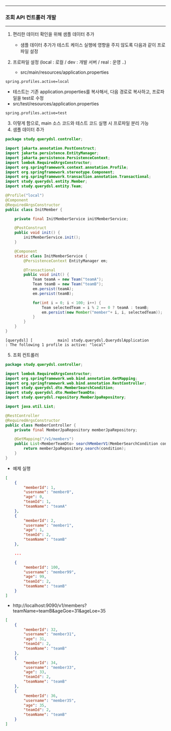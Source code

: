 -----
### 조회 API 컨트롤러 개발
-----
1. 편리한 데이터 확인을 위해 샘플 데이터 추가
   - 샘플 데이터 추가가 테스트 케이스 실행에 영향을 주지 않도록 다음과 같이 프로파일 설정

2. 프로파일 설정 (local : 로컬 / dev : 개발 서버 / real : 운영 ..)
   - src/main/resources/application.properties
```properties
spring.profiles.active=local
```

  - 테스트는 기존 application.properties를 복사해서, 다음 경로로 복사하고, 프로파일을 test로 수정
  - src/test/resources/application.properties
```properties
spring.profiles.active=test
```

3. 이렇게 함으로, main 소스 코드와 테스트 코드 실행 시 프로파일 분리 가능
4. 샘플 데이터 추가
```java
package study.querydsl.controller;

import jakarta.annotation.PostConstruct;
import jakarta.persistence.EntityManager;
import jakarta.persistence.PersistenceContext;
import lombok.RequiredArgsConstructor;
import org.springframework.context.annotation.Profile;
import org.springframework.stereotype.Component;
import org.springframework.transaction.annotation.Transactional;
import study.querydsl.entity.Member;
import study.querydsl.entity.Team;

@Profile("local")
@Component
@RequiredArgsConstructor
public class InitMember {

    private final InitMemberService initMemberService;

    @PostConstruct
    public void init() {
        initMemberService.init();
    }

    @Component
    static class InitMemberService {
        @PersistenceContext EntityManager em;

        @Transactional
        public void init() {
            Team teamA = new Team("teamA");
            Team teamB = new Team("teamB");
            em.persist(teamA);
            em.persist(teamB);

            for(int i = 0; i < 100; i++) {
                Team selectedTeam = i % 2 == 0 ? teamA : teamB;
                em.persist(new Member("member"+ i, i, selectedTeam));
            }
        }
    }
}
```
```
[querydsl] [           main] study.querydsl.QuerydslApplication       : The following 1 profile is active: "local"
```

5. 조회 컨트롤러
```java
package study.querydsl.controller;

import lombok.RequiredArgsConstructor;
import org.springframework.web.bind.annotation.GetMapping;
import org.springframework.web.bind.annotation.RestController;
import study.querydsl.dto.MemberSearchCondition;
import study.querydsl.dto.MemberTeamDto;
import study.querydsl.repository.MemberJpaRepository;

import java.util.List;

@RestController
@RequiredArgsConstructor
public class MemberController {
    private final MemberJpaRepository memberJpaRepository;

    @GetMapping("/v1/members")
    public List<MemberTeamDto> searchMemberV1(MemberSearchCondition condition) {
        return memberJpaRepository.search(condition);
    }
}
```
  - 예제 실행
```json
[
    {
        "memberId": 1,
        "username": "member0",
        "age": 0,
        "teamId": 1,
        "teamName": "teamA"
    },
    {
        "memberId": 2,
        "username": "member1",
        "age": 1,
        "teamId": 2,
        "teamName": "teamB"
    },

    ...

    {
        "memberId": 100,
        "username": "member99",
        "age": 99,
        "teamId": 2,
        "teamName": "teamB"
    }
]
```
  - http://localhost:9090/v1/members?teamName=teamB&ageGoe=31&ageLoe=35
```json
[
    {
        "memberId": 32,
        "username": "member31",
        "age": 31,
        "teamId": 2,
        "teamName": "teamB"
    },
    {
        "memberId": 34,
        "username": "member33",
        "age": 33,
        "teamId": 2,
        "teamName": "teamB"
    },
    {
        "memberId": 36,
        "username": "member35",
        "age": 35,
        "teamId": 2,
        "teamName": "teamB"
    }
]
```
